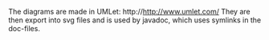 The diagrams are made in UMLet: http://http://www.umlet.com/
They are then export into svg files and is used by javadoc, which uses symlinks
in the doc-files.
